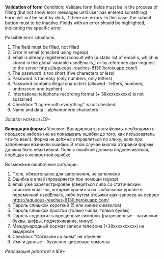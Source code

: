 **Validation of form**
Condition:
Validate form fields must be in the process of filling (but not show error messages until user has entered something).
Form will not be sent by click, if there are errors. In this case, the submit button must to be inactive.
Fields with an error should be highlighted, indicating the specific error.

Possible error situations:
1. The field must be filled, not filled
2. Error in email (checked using regexp)
3. email is already registered (consult with [a static list of email-s, which is stored in the global variable usedEmails,] or by reference ajax-request to the server https://aqueous-reaches-8130.herokuapp.com/)
4. The password is too short (five characters or less)
5. Password is too easy (only numbers, only letters)
6. Password contains illegal characters (allowed - letters, numbers, underscore and hyphen)
7. International telephone recording format (+ 38xxxxxxxxxx) is not sustained
8. Checkbox "I agree with everything" is not checked
9. Name and data - alphanumeric characters

*Solution works in IE9+*




 **Валидация формы**
 Условие:
 Валидировать поля формы необходимо в процессе набора (но не показывать ошибки до того, как пользователь что-то ввел).
 Форма не должна отправляться по клику, если при заполнении возникли ошибки.
 В этом случае кнопка отправки формы должна быть неактивной. Поля с ошибкой должны подсвечиваться, сообщая о конкретной ошибке.

 Возможные ошибочные ситуации:
 1. Поле, обязательное для заполнения, не заполнено
 2. Ошибка в email (проверяется при помощи regexp)
 3. email уже зарегистрирован (сверяться либо со статическим списком email-ов, который хранится на глобальном уровне в переменной usedEmails, либо путем отсылки ajax-запроса на сервер https://aqueous-reaches-8130.herokuapp.com/
 4. Пароль слишком короткий (5 или менее символов)
 5. Пароль слишком простой (только числа, только буквы)
 6. Пароль содержит запрещенные символы (разрешенные - латинские буквы, цифры, подчеркивание, минус)
 7. Международный формат записи телефона (+38xxxxxxxxxx) не выдержан
 8. Checkbox "Согласен со всем" не отмечен
 9. Имя и данные - буквенно-цифровые символы

 *Реализация работает в IE9+*